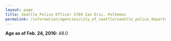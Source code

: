 ```yaml
---
layout: page
title: Seattle Police Officer 5789 Ian Eric. Polhemus
permalink: /information/agencies/city_of_seattle/seattle_police_department/copbook/5789/
---
```


**Age as of Feb. 24, 2016:** 48.0
